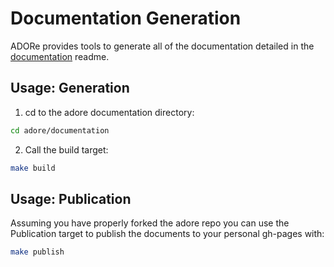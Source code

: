 # Documentation Generation
ADORe provides tools to generate all of the documentation detailed in the 
[documentation](documentaiton.md) readme.

## Usage: Generation
1. cd to the adore documentation directory:
```bash
cd adore/documentation
```

2. Call the build target:
```bash
make build
```

## Usage: Publication
Assuming you have properly forked the adore repo you can use the Publication
target to publish the documents to your personal gh-pages with:
```bash
make publish
```
